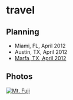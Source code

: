 # travel

## Planning

* Miami, FL, April 2012
* Austin, TX, April 2012
* [Marfa, TX, April 2012](https://github.com/dylanegan/travel/blob/master/USA/Texas/Marfa-April-2012.md)

## Photos

[![Mt. Fuji](http://farm3.staticflickr.com/2564/3764089529_73fa703e79_n.jpg)](http://www.flickr.com/photos/dylane/3764089529/)
